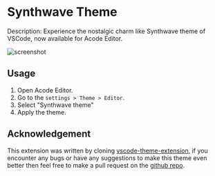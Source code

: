 # Synthwave Theme

Description: Experience the nostalgic charm like Synthwave theme of VSCode, now available for Acode Editor.

![screenshot](/blob/main/screenshot.jpg?raw=true)

## Usage

1. Open Acode Editor.
2. Go to the `settings > Theme > Editor`.
3. Select "Synthwave theme"
4. Apply the theme.

## Acknowledgement

This extension was written by cloning [vscode-theme-extension](https://github.com/legendSabbir/acode-editorTheme-template), if you encounter any bugs or have any suggestions to make this theme even better then feel free to make a pull request on the [github repo](https://github.com/Mirza-Glitch/synthwave-acode-theme).
